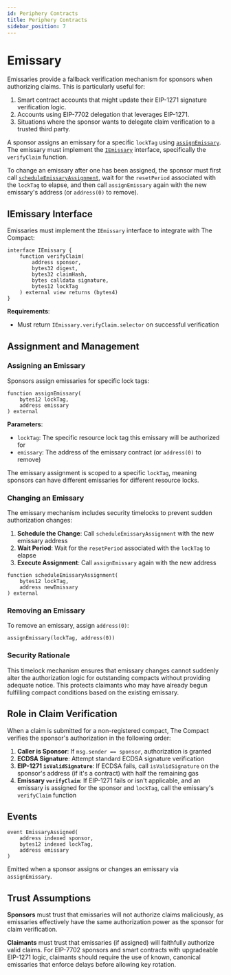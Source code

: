 ```yaml
---
id: Periphery Contracts
title: Periphery Contracts
sidebar_position: 7
---
```


# Emissary
Emissaries provide a fallback verification mechanism for sponsors when authorizing claims. This is particularly useful for:
1.  Smart contract accounts that might update their EIP-1271 signature verification logic.
2.  Accounts using EIP-7702 delegation that leverages EIP-1271.
3.  Situations where the sponsor wants to delegate claim verification to a trusted third party.

A sponsor assigns an emissary for a specific `lockTag` using [`assignEmissary`](./src/interfaces/ITheCompact.sol#L556). The emissary must implement the [`IEmissary`](./src/interfaces/IEmissary.sol) interface, specifically the `verifyClaim` function.

To change an emissary after one has been assigned, the sponsor must first call [`scheduleEmissaryAssignment`](./src/interfaces/ITheCompact.sol#L566), wait for the `resetPeriod` associated with the `lockTag` to elapse, and then call `assignEmissary` again with the new emissary's address (or `address(0)` to remove).

## IEmissary Interface

Emissaries must implement the `IEmissary` interface to integrate with The Compact:
```solidity
interface IEmissary {
    function verifyClaim(
        address sponsor,
        bytes32 digest,
        bytes32 claimHash,
        bytes calldata signature,
        bytes12 lockTag
    ) external view returns (bytes4)
}
```

**Requirements**:
- Must return `IEmissary.verifyClaim.selector` on successful verification

## Assignment and Management

### Assigning an Emissary

Sponsors assign emissaries for specific lock tags:

```solidity
function assignEmissary(
    bytes12 lockTag,
    address emissary
) external
```

**Parameters**:
- `lockTag`: The specific resource lock tag this emissary will be authorized for
- `emissary`: The address of the emissary contract (or `address(0)` to remove)

The emissary assignment is scoped to a specific `lockTag`, meaning sponsors can have different emissaries for different resource locks.

### Changing an Emissary

The emissary mechanism includes security timelocks to prevent sudden authorization changes:

1. **Schedule the Change**: Call `scheduleEmissaryAssignment` with the new emissary address
2. **Wait Period**: Wait for the `resetPeriod` associated with the `lockTag` to elapse
3. **Execute Assignment**: Call `assignEmissary` again with the new address

```solidity
function scheduleEmissaryAssignment(
    bytes12 lockTag,
    address newEmissary
) external
```

### Removing an Emissary

To remove an emissary, assign `address(0)`:

```solidity
assignEmissary(lockTag, address(0))
```

### Security Rationale

This timelock mechanism ensures that emissary changes cannot suddenly alter the authorization logic for outstanding compacts without providing adequate notice. This protects claimants who may have already begun fulfilling compact conditions based on the existing emissary.

## Role in Claim Verification

When a claim is submitted for a non-registered compact, The Compact verifies the sponsor's authorization in the following order:

1. **Caller is Sponsor**: If `msg.sender == sponsor`, authorization is granted
2. **ECDSA Signature**: Attempt standard ECDSA signature verification
3. **EIP-1271 `isValidSignature`**: If ECDSA fails, call `isValidSignature` on the sponsor's address (if it's a contract) with half the remaining gas
4. **Emissary `verifyClaim`**: If EIP-1271 fails or isn't applicable, and an emissary is assigned for the sponsor and `lockTag`, call the emissary's `verifyClaim` function

## Events

```solidity
event EmissaryAssigned(
    address indexed sponsor,
    bytes12 indexed lockTag,
    address emissary
)
```

Emitted when a sponsor assigns or changes an emissary via `assignEmissary`.

## Trust Assumptions

**Sponsors** must trust that emissaries will not authorize claims maliciously, as emissaries effectively have the same authorization power as the sponsor for claim verification.

**Claimants** must trust that emissaries (if assigned) will faithfully authorize valid claims. For EIP-7702 sponsors and smart contracts with upgradeable EIP-1271 logic, claimants should require the use of known, canonical emissaries that enforce delays before allowing key rotation.